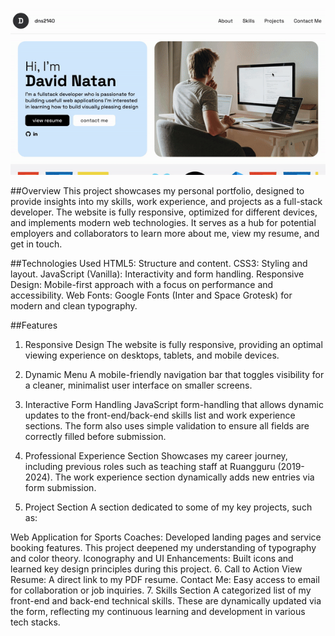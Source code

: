 ![Alt text](portfolio.gif)

##Overview
This project showcases my personal portfolio, designed to provide insights into my skills, work experience, and projects as a full-stack developer. The website is fully responsive, optimized for different devices, and implements modern web technologies. It serves as a hub for potential employers and collaborators to learn more about me, view my resume, and get in touch.

##Technologies Used
HTML5: Structure and content.
CSS3: Styling and layout.
JavaScript (Vanilla): Interactivity and form handling.
Responsive Design: Mobile-first approach with a focus on performance and accessibility.
Web Fonts: Google Fonts (Inter and Space Grotesk) for modern and clean typography.

##Features

1. Responsive Design
   The website is fully responsive, providing an optimal viewing experience on desktops, tablets, and mobile devices.

2. Dynamic Menu
   A mobile-friendly navigation bar that toggles visibility for a cleaner, minimalist user interface on smaller screens.

3. Interactive Form Handling
   JavaScript form-handling that allows dynamic updates to the front-end/back-end skills list and work experience sections. The form also uses simple validation to ensure all fields are correctly filled before submission.

4. Professional Experience Section
   Showcases my career journey, including previous roles such as teaching staff at Ruangguru (2019-2024). The work experience section dynamically adds new entries via form submission.

5. Project Section
   A section dedicated to some of my key projects, such as:

Web Application for Sports Coaches: Developed landing pages and service booking features. This project deepened my understanding of typography and color theory.
Iconography and UI Enhancements: Built icons and learned key design principles during this project. 6. Call to Action
View Resume: A direct link to my PDF resume.
Contact Me: Easy access to email for collaboration or job inquiries. 7. Skills Section
A categorized list of my front-end and back-end technical skills. These are dynamically updated via the form, reflecting my continuous learning and development in various tech stacks.
